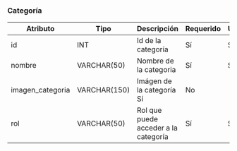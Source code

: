 ### Categoría

Atributo | Tipo | Descripción | Requerido | Único
-- | -- | -- | -- | --
id | INT |Id de la categoría | Sí | Sí
nombre | VARCHAR(50) |Nombre de la categoria | Sí | Sí
imagen_categoria | VARCHAR(150) |Imágen de la categoría Sí | No
rol | VARCHAR(50) |Rol que puede acceder a la categoría| Sí | Sí
